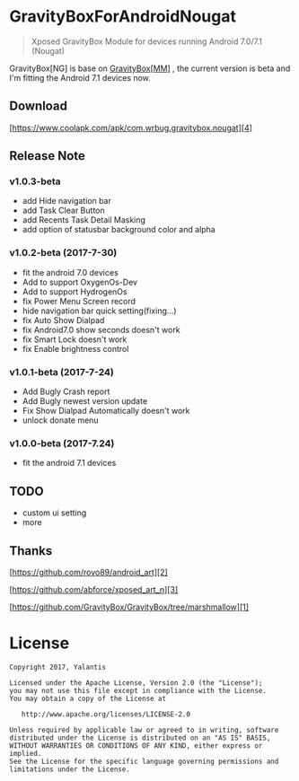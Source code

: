 # GravityBoxForAndroidNougat

> Xposed GravityBox Module  for devices running Android 7.0/7.1 (Nougat)


GravityBox[NG] is base on [GravityBox[MM]][1] , the current version is beta and I'm fitting the Android 7.1 devices now.

## Download

[https://www.coolapk.com/apk/com.wrbug.gravitybox.nougat][4]

## Release Note

### v1.0.3-beta

- add Hide navigation bar
- add Task Clear Button
- add Recents Task Detail Masking
- add option of statusbar background color and alpha 

### v1.0.2-beta (2017-7-30)

- fit the android 7.0 devices
- Add to support OxygenOs-Dev
- Add to support HydrogenOs
- fix Power Menu Screen record
- hide navigation bar quick setting(fixing...)
- fix Auto Show Dialpad
- fix Android7.0 show seconds doesn't work 
- fix Smart Lock doesn't work
- fix Enable brightness control

### v1.0.1-beta (2017-7-24)

- Add Bugly Crash report
- Add Bugly newest version update
- Fix Show Dialpad Automatically doesn't work
- unlock donate menu


### v1.0.0-beta (2017-7.24)

- fit the android 7.1 devices

## TODO

- custom ui setting
- more

## Thanks

[https://github.com/rovo89/android_art][2]

[https://github.com/abforce/xposed_art_n][3]

[https://github.com/GravityBox/GravityBox/tree/marshmallow][1]
# License

	Copyright 2017, Yalantis

	Licensed under the Apache License, Version 2.0 (the "License");
	you may not use this file except in compliance with the License.
	You may obtain a copy of the License at

	   http://www.apache.org/licenses/LICENSE-2.0

	Unless required by applicable law or agreed to in writing, software
	distributed under the License is distributed on an "AS IS" BASIS,
	WITHOUT WARRANTIES OR CONDITIONS OF ANY KIND, either express or implied.
	See the License for the specific language governing permissions and
	limitations under the License.

[1]: https://github.com/GravityBox/GravityBox/tree/marshmallow
[2]: https://github.com/rovo89/android_art
[3]: https://github.com/abforce/xposed_art_n
[4]: https://www.coolapk.com/apk/com.wrbug.gravitybox.nougat
